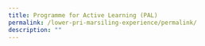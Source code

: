 ```yaml
---
title: Programme for Active Learning (PAL)
permalink: /lower-pri-marsiling-experience/permalink/
description: ""
---
```

